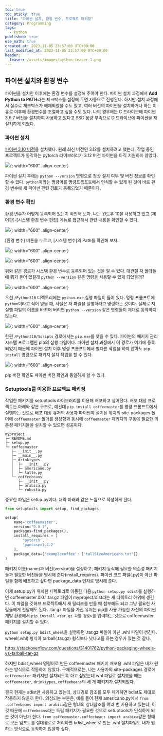 ```yaml
---
toc: true
toc_sticky: true
title: "파이썬 설치, 환경 변수, 프로젝트 패키징"
category: Programming
tags:
  - Python
published: true
use_math: true
created_at: 2023-11-05 23:57:00 UTC+09:00
last_modified_at: 2023-11-05 23:57:00 UTC+09:00
header:
  teaser: /assets/images/python-teaser-1.png
---
```


## 파이썬 설치와 환경 변수

파이썬을 설치한 이후에는 환경 변수를 설정해 주어야 한다. 파이썬 설치 과정에서 **Add Python to PATH**라는 체크박스를 설정해 두면 자동으로 진행된다. 하지만 설치 과정에서 실수로 체크박스가 해제되었을 수도 있고, 여러 버전의 파이썬을 설치하거나 하는 이유로 이후에 환경변수를 조절하고 싶을 수도 있다. 나의 경우에는 C 드라이브에 파이썬 3.9.7 버전을 설치하여 사용하고 있다고 SSD 용량 부족으로 D 드라이브에 파이썬을 재설치하게 되었다.

### 파이썬 설치

[파이썬 3.10 버전](https://www.python.org/downloads/release/python-3100/)을 설치했다. 원래 최신 버전인 3.12를 설치하려고 했는데, 작업 중인 프로젝트가 동작하는 pytorch 라이브러리가 3.12 버전 파이썬을 아직 지원하지 않았다.

![](/assets/images/python-path-versioncheck.png){: width="600" .align-center}

파이썬 설치 후에는 `python --version` 명령으로 정상 설치 여부 및 버전 정보를 확인할 수 있다. `python`이라는 명령어를 명령프롬프트에서 인식할 수 있게 된 것이 바로 환경 변수에 새 파이썬 관련 경로가 등록되었기 때문이다.


### 환경 변수 확인

환경 변수가 어떻게 등록되어 있는지 확인해 보자. 나는 윈도우 10을 사용하고 있고 [제어판]-[시스템 환경 변수 편집] 메뉴로 접근해서 관련 내용을 확인할 수 있다.

![](/assets/images/python-path-1.png){: width="600" .align-center}

[환경 변수] 버튼을 누르고, [시스템 변수]의 Path를 확인해 보자.

![](/assets/images/python-path-2.png){: width="600" .align-center}

![](/assets/images/python-path-3.png){: width="600" .align-center}

위와 같은 경로가 시스템 환경 변수로 등록되어 있는 것을 알 수 있다. 대관절 저 폴더들에 뭐가 들어 있길래 `python --version` 같은 명령을 사용할 수 있게 되었을까?

![](/assets/images/python-path-4.png){: width="600" .align-center}

우선 `/Python310` 디렉토리에는 `python.exe` 실행 파일이 들어 있다. 명령 프롬프트에 `python`이라고 적어 넣을 때, 사실은 저 파일을 실행하라고 명령하는 것이다. 실제로 저 실행 파일의 이름을 바꾸어 버리면 `python --version` 같은 명령들이 제대로 동작하지 않는다.

![](/assets/images/python-path-5.png){: width="600" .align-center}

한편 `/Python310/Scripts` 경로에서는 `pip.exe`를 찾을 수 있다. 파이썬의 패키지 관리 시스템 프로그램인 pip의 실행 파일이다. 파이썬 설치 과정에서 이 경로가 여기에 등록되었기 때문에 파이썬 설치 이후 명령 프롬프트에서 별다른 작업을 하지 않아도 `pip install` 명령으로 패키지 설치 작업을 할 수 있다.

![](/assets/images/python-path-pip-versioncheck.png){: width="600" .align-center}

pip 버전 확인도 파이썬 버전 확인과 동일하게 할 수 있다.

### Setuptools를 이용한 프로젝트 패키징

작업한 패키지를 setuptools 라이브러리를 이용해 배포하고 싶어졌다.  배포 대상 프로젝트는 아래와 같은 구조로, 예컨대 `pip install coffeemaster`를 명령 프롬프트에서 실행하는 것으로 배포 대상 유저의 사용자 파이썬이 설치된 위치의 site-packages 폴더에 `coffeemaster` 폴더를 생성함과 동시에 `coffeemaster` 패키지의 구동에 필요한 의존성 패키지들을 설치할 수 있으면 성공이다.

```
myproject
├─ README.md
├─ setup.py
└─ coffeemaster
   ├─ __init__.py
   ├─ __main__.py
   ├─ drinktypes
   │  ├─ __init__.py
   │  ├─ americano.py
   │  └─ latte.py
   └─ coffeebeans
      ├─ __init__.py
      ├─ arabica.py
      └─ robusta.py
```

중요한 파일은 setup.py이다.  대략 아래와 같은 느낌으로 작성하게 된다.

```python
from setuptools import setup, find_packages

setup(
    name='coffeemaster',
    version='0.0.1',
    packages=find_packages(),
    install_requires = [
	    'pytorch',
	    'pandas>=1.4.2'
    ],
    package_data={'examplecoffee': ['tallSizeAmericano.txt']}
)
```

패키지 이름(name)과 버전(version)을 설정하고, 패키지 동작에 필요한 의존성 패키지들과 필요한 버전들을 명시해 준다(install_requires).  파이썬 코드 파일(.py)이 아닌 파일을 함께 배포하고 싶다면 package_data 인자로 명시해 준다.

이제 setup.py가 위치한 디렉토리로 이동한 다음 `python setup.py sdist`를 실행하면 coffeemaster.0.0.1.tar.gz 파일이 myproject/dist라는 새 디렉토리 하위에 생긴다.  이 파일을 깃허브 프로젝트에서 새 릴리즈를 만들 때 첨부해도 되고 그냥 필요한 사람들에게 전달해도 된다.  .tar.gz 파일을 가진 유저는 pip를 사용 가능한 자신의 파이썬 개발 환경에서 `pip install <tar.gz 파일 경로>`를 입력하는 것으로 coffeemaster 패키지를 설치할 수 있다.

`python setup.py bdist_wheel`을 실행하면 .tar.gz 파일이 아닌 .whl 파일이 생긴다.  wheel(.whl) 형식이 tarball(.tar.gz) 형식보다 낫다고들 하는 경우가 있는 것 같다.

https://stackoverflow.com/questions/31401762/python-packaging-wheels-vs-tarball-tar-gz

하지만 bdist_wheel 명령어로 만든 coffeemaster 패키지 배포용 .whl 파일은 내가 원하는 방식으로 작동하지 않았다.  구체적으로는, 나는 사용자의 site-packages 경로에 `coffeemaster` 패키지만 설치되도록 하고 싶었는데 whl 파일로 설치했을 때는 `coffeemaster`, `drinktypes`, `coffeebeans`의 세 개 패키지가 설치되었다.

결국 현재는 sdist만 사용하고 있는데, 상대경로 참조를 모두 제거하면 bdist도 제대로 작동하지 않을까 한다.  의심되는 부분은, 예를 들어 현재 americano.py에서 `from .coffeebeans import arabica`같은 형태의 상대참조를 여러 번 사용하고 있는데, 이것 때문에 `coffeebeans`라는 독립 패키지가 필요한 것으로 setuptools가 인식하게 되는 것이 아닌가 한다.  `from coffeemaster.coffeebeans import arabica`같은 형태로 모든 임포트를 절대경로로 처리하면 bdist_wheel로 만든 .whl 설치파일도 내가 원하는 방식으로 동작하지 않을까 싶다.